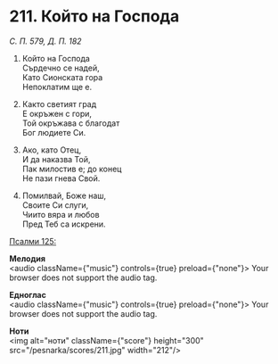 # 211. Който на Господа

_С. П. 579, Д. П. 182_

1. Който на Господа  
Сърдечно се надей,  
Като Сионската гора  
Непоклатим ще е.  

2. Както светият град  
Е окръжен с гори,  
Той окръжава с благодат  
Бог людиете Си.  

3. Ако, като Отец,  
И да наказва Той,  
Пак милостив е; до конец  
Не пази гнева Свой.  

4. Помилвай, Боже наш,  
Своите Си слуги,  
Чиито вяра и любов  
Пред Теб са искрени.

[Псалми 125:](http://biblia.bg/index.php?k=19&g=125&s=)

**Мелодия**  
<audio className={"music"} controls={true} preload={"none"}>
    <source src="/pesnarka/mp3/211.mp3" type="audio/mpeg"/>
    Your browser does not support the audio tag.
</audio>

**Едноглас**  
<audio className={"music"} controls={true} preload={"none"}>
    <source src="/pesnarka/transp/211.mp3" type="audio/mpeg"/>
    Your browser does not support the audio tag.
</audio>

**Ноти**  
<img alt="ноти" className={"score"} height="300" src="/pesnarka/scores/211.jpg" width="212"/>
